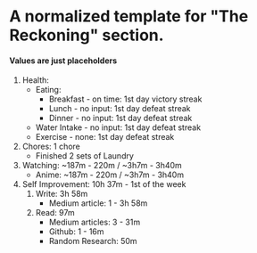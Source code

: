 # A normalized template for "The Reckoning" section.
#### Values are just placeholders  

1. Health:
    - Eating:
        - Breakfast - on time: 1st day victory streak
        - Lunch - no input: 1st day defeat streak
        - Dinner - no input: 1st day defeat streak
    - Water Intake - no input: 1st day defeat streak
    - Exercise - none: 1st day defeat streak
2. Chores:  1 chore
    - Finished 2 sets of Laundry
3. Watching: ~187m - 220m / ~3h7m - 3h40m
    - Anime: ~187m - 220m / ~3h7m - 3h40m
4. Self Improvement: 10h 37m - 1st of the week
    1. Write: 3h 58m
        - Medium article: 1 - 3h 58m
    2. Read: 97m
        - Medium articles: 3 - 31m
        - Github: 1 - 16m
        - Random Research: 50m

